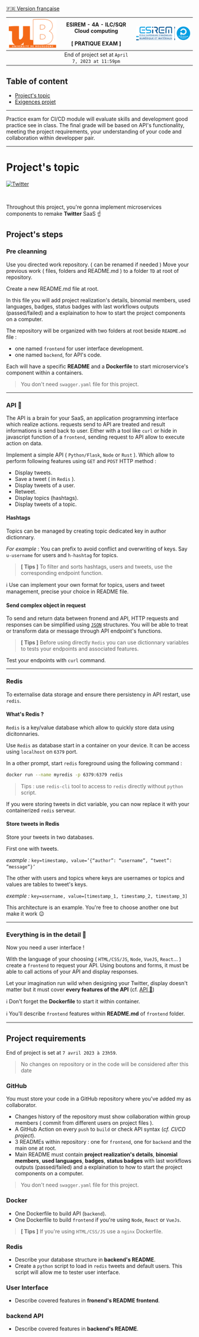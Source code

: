 [🇫🇷 Version française](SUJET_PROJET.md)

[![uB](img/UB.png)](https://u-bourgogne.fr/) | ESIREM - 4A - ILC/SQR <br/> Cloud computing <br/><br/> **[ PRATIQUE EXAM ]** | [![ESIREM](img/ESIREM.png)](https://esirem.u-bourgogne.fr/)
:--- | :---: | ---:
|| End of project set at `April 7, 2023 at 11:59pm` ||

Table of content
---

* [Project\'s topic](#projects-topic)
* [Exigences projet](#project-requirements)

---

Practice exam for CI/CD module will evaluate skills and development good practice see in class. The final grade will be based on API's functionality, meeting the project requirements, your understanding of your code and collaboration within developper pair.

---

# Project's topic

[![Twitter](https://upload.wikimedia.org/wikipedia/commons/thumb/5/51/Twitter_logo.svg/2560px-Twitter_logo.svg.png)](https://twitter.com)

<br/>

Throughout this project, you're gonna implement microservices components to remake **Twitter** SaaS ☝️

## Project's steps

### Pre cleanning 

Use you directed work repository. ( can be renamed if needed ) 
Move your previous work ( files, folders and README.md ) to a folder `TD` at root of repository.

Create a new README.md file at root.

In this file you will add project realization's details, binomial members, used languages, badges, status badges with last workflows outputs (passed/failed) and a explaination to how to start the project components on a computer.

The repository will be organized with two folders at root beside `README.md` file :

* one named `frontend` for user interface development.
* one named `backend`, for API's code.

Each will have a specific **README** and a **Dockerfile** to start microservice's component within a containers.

> You don't need `swagger.yaml` file for this project.

---

### API 🚀

The API is a brain for your SaaS, an application programming interface which realize actions. requests send to API are treated and result informations is send back to user. Either with a tool like `curl` or hide in javascript function of a `frontend`, sending request to API allow to execute action on data.

Implement a simple API ( `Python/Flask`, `Node` or `Rust` ). Which allow to perform following features using `GET` and `POST` HTTP method :

* Display tweets.
* Save a tweet ( in `Redis` ).
* Display tweets of a user.
* Retweet.
* Display topics (hashtags).
* Display tweets of a topic.

#### Hashtags

Topics can be managed by creating topic dedicated key in author dictionnary.

*For example* : You can prefix to avoid conflict and overwriting of keys. Say `u-username` for users and `h-hashtag` for topics.

> **[ Tips ]** To filter and sorts hashtags, users and tweets, use the corresponding endpoint function.

ℹ️ Use can implement your own format for topics, users and tweet management, precise your choice in README file.

#### Send complex object in request

To send and return data between fronend and API, HTTP requests and responses can be simplified using [`JSON`](https://fr.wikipedia.org/wiki/JavaScript_Object_Notation) structures. You will be able to treat or transform data or message through API endpoint's functions.

> **[ Tips ]** Before using directly `Redis` you can use dictionnary variables to tests your endpoints and associated features. 

Test your endpoints with `curl` command.

---

### Redis

To externalise data storage and ensure there persistency in API restart, use `redis`.

#### What's Redis ?

`Redis` is a key/value database which allow to quickly store data using dicitonnaries.

Use `Redis` as database start in a container on your device. It can be access using `localhost` on `6379` port.

In a other prompt, start `redis` foreground using the following command :

```bash
docker run --name myredis -p 6379:6379 redis
```

> Tips : use `redis-cli` tool to access to `redis` directly without `python` script.

If you were storing tweets in dict variable, you can now replace it with your containerized `redis` serveur.

#### Store tweets in Redis

Store your tweets in two databases.

First one with tweets.

*example :* `key=timestamp, value=’{“author”: “username”, “tweet”: ”message”}’`

The other with users and topics where keys are usernames or topics and values are tables to tweet's keys.

*exemple :* `key=username, value=[timestamp_1, timestamp_2, timestamp_3]`

This architecture is an example. You're free to choose another one but make it work 😉

---

### Everything is in the detail 🧐

Now you need a user interface !

With the language of your choosing ( `HTML/CSS/JS`, `Node`, `VueJS`, `React`… ) create a `frontend` to request your API. Using boutons and forms, it must be able to call actions of your API and display responses.

Let your imagination run wild when designing your Twitter, display doesn't matter but it must cover **every features of the API** (cf. [API 🚀](#api-🚀))

ℹ️ Don't forget the **Dockerfile** to start it within container.

ℹ️ You'll describe `frontend` features within **README.md** of `frontend` folder.

---

## Project requirements

End of project is set at `7 avril 2023 à 23h59`.

> No changes on repository or in the code will be considered after this date

### GitHub

You must store your code in a GitHub repository where you've added my as collaborator.

* Changes history of the repository must show collaboration within group members ( commit from different users on project files ).
* A GitHub Action on every `push` to `build` or check API syntax (*cf. CI/CD project*).
* 3 READMEs within repository : one for `frontend`, one for `backend` and the main one at root.
* Main README must contain **project realization's details**, **binomial members**, **used languages**, **badges**, **status badges** with last workflows outputs (passed/failed) and a explaination to how to start the project components on a computer.

> You don't need `swagger.yaml` file for this project.

### Docker

* One Dockerfile to build API (`backend`).
* One Dockerfile to build `frontend` if you're using `Node`, `React` or `VueJs`.

> **[ Tips ]** If you're using `HTML/CSS/JS` use a `nginx` Dockerfile.

### Redis

* Describe your database structure in **backend's README**.
* Create a `python` script to load in `redis` tweets and default users. This script will allow me to tester user interface.

### User Interface

* Describe covered features in **fronend's README frontend**.

### backend API

* Describe covered features in **backend's README**.
